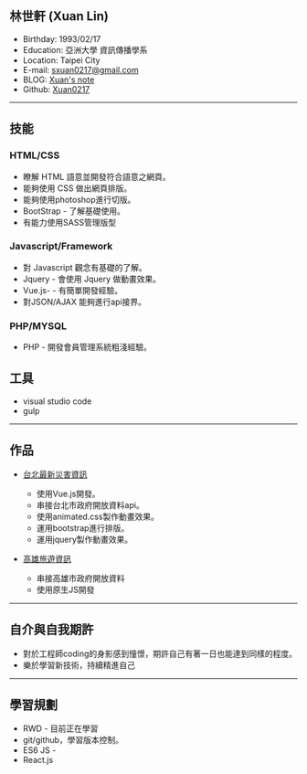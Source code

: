 ## 林世軒 (Xuan Lin)

* Birthday: 1993/02/17
* Education: 亞洲大學 資訊傳播學系
* Location: Taipei City
* E-mail: sxuan0217@gmail.com
* BLOG: <a href="https://sxuan0217.github.io/aPersonalBlog/" target="_blank">Xuan's note</a>
* Github: <a href="https://github.com/sxuan0217" target="_blank">Xuan0217</a>

<hr>

## 技能

### HTML/CSS

* 瞭解 HTML 語意並開發符合語意之網頁。
* 能夠使用 CSS 做出網頁排版。
* 能夠使用photoshop進行切版。
* BootStrap - 了解基礎使用。
* 有能力使用SASS管理版型

### Javascript/Framework

* 對 Javascript 觀念有基礎的了解。
* Jquery - 會使用 Jquery 做動畫效果。
* Vue.js- - 有簡單開發經驗。
* 對JSON/AJAX 能夠進行api接界。

### PHP/MYSQL

* PHP - 開發會員管理系統粗淺經驗。

## 工具

* visual studio code
* gulp

<hr>

## 作品

* <a href="https://sxuan0217.github.io/TaipeiDisasterData/" target="_blank">台北最新災害資訊</a> 		   
   * 使用Vue.js開發。
   * 串接台北市政府開放資料api。
   * 使用animated.css製作動畫效果。
   * 運用bootstrap進行排版。
   * 運用jquery製作動畫效果。
 
* <a href="https://sxuan0217.github.io/KaohsiungTravel0710/" target="_blank">高雄旅遊資訊</a> 		   
   * 串接高雄市政府開放資料
   * 使用原生JS開發
 	   
<hr>
 
## 自介與自我期許

* 對於工程師coding的身影感到憧憬，期許自己有著一日也能達到同樣的程度。
* 樂於學習新技術，持續精進自己

<hr>

## 學習規劃

* RWD - 目前正在學習
* git/github，學習版本控制。
* ES6 JS - 
* React.js
